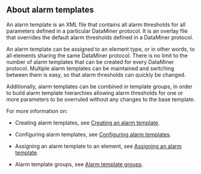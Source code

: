 ## About alarm templates

An alarm template is an XML file that contains all alarm thresholds for all parameters defined in a particular DataMiner protocol. It is an overlay file that overrides the default alarm thresholds defined in a DataMiner protocol.

An alarm template can be assigned to an element type, or in other words, to all elements sharing the same DataMiner protocol. There is no limit to the number of alarm templates that can be created for every DataMiner protocol. Multiple alarm templates can be maintained and switching between them is easy, so that alarm thresholds can quickly be changed.

Additionally, alarm templates can be combined in template groups, in order to build alarm template hierarchies allowing alarm thresholds for one or more parameters to be overruled without any changes to the base template.

For more information on:

- Creating alarm templates, see [Creating an alarm template](Managing_alarm_templates.md#creating-an-alarm-template).

- Configuring alarm templates, see [Configuring alarm templates](Configuring_alarm_templates.md).

- Assigning an alarm template to an element, see [Assigning an alarm template](Managing_alarm_templates.md#assigning-an-alarm-template).

- Alarm template groups, see [Alarm template groups](Alarm_template_groups.md).
